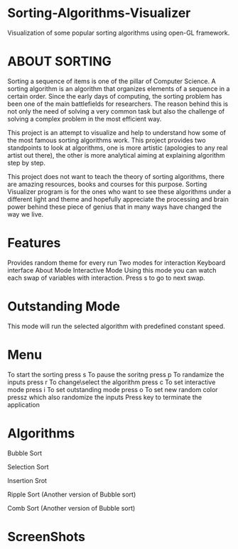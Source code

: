 # Sorting-Algorithms-Visualizer
Visualization of some popular sorting algorithms using open-GL framework.
# ABOUT SORTING
Sorting a sequence of items is one of the pillar of Computer Science. A sorting algorithm is an algorithm that organizes elements of a sequence in a certain order. Since the early days of computing, the sorting problem has been one of the main battlefields for researchers. The reason behind this is not only the need of solving a very common task but also the challenge of solving a complex problem in the most efficient way.

This project is an attempt to visualize and help to understand how some of the most famous sorting algorithms work. This project provides two standpoints to look at algorithms, one is more artistic (apologies to any real artist out there), the other is more analytical aiming at explaining algorithm step by step.

This project does not want to teach the theory of sorting algorithms, there are amazing resources, books and courses for this purpose. Sorting Visualizer program is for the ones who want to see these algorithms under a different light and theme and hopefully appreciate the processing and brain power behind these piece of genius that in many ways have changed the way we live.

# Features
Provides random theme for every run
Two modes for interaction
Keyboard interface
About Mode
Interactive Mode
Using this mode you can watch each swap of variables with interaction. Press s to go to next swap.

# Outstanding Mode
This mode will run the selected algorithm with predefined constant speed.

# Menu
To start the sorting press s
To pause the soritng press p
To randamize the inputs press r
To change\select the algorithm press c
To set interactive mode press i
To set outstanding mode press o
To set new random color pressz which also randomize the inputs
Press <ESC> key to terminate the application
  
# Algorithms
Bubble Sort

Selection Sort

Insertion Srot

Ripple Sort (Another version of Bubble sort)

Comb Sort (Another version of Bubble sort)

# ScreenShots
 

